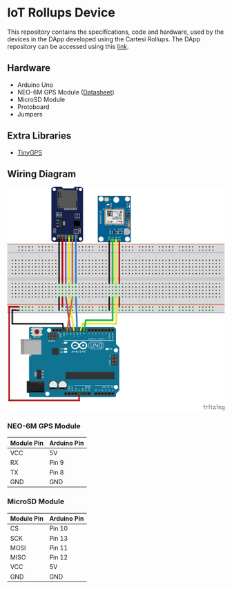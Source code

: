 # IoT Rollups Device
This repository contains the specifications, code and hardware, used by the devices in the DApp developed using the Cartesi Rollups. The DApp repository can be accessed using this [link](https://github.com/ArtV97/iot_rollups_dapp).

## Hardware
- Arduino Uno
- NEO-6M GPS Module ([Datasheet](https://content.u-blox.com/sites/default/files/products/documents/NEO-6_DataSheet_%28GPS.G6-HW-09005%29.pdf))
- MicroSD Module
- Protoboard
- Jumpers

## Extra Libraries
- [TinyGPS](https://www.arduino.cc/reference/en/libraries/tinygps/)

## Wiring Diagram
![Wiring](wiring.png)

### NEO-6M GPS Module
| Module Pin | Arduino Pin |
| -----------|-------------|
| VCC | 5V |
| RX | Pin 9 |
| TX | Pin 8 |
| GND | GND |
### MicroSD Module
| Module Pin | Arduino Pin |
| -----------|-------------|
| CS | Pin 10 |
| SCK | Pin 13 |
| MOSI | Pin 11 |
| MISO | Pin 12 |
| VCC | 5V |
| GND | GND |
